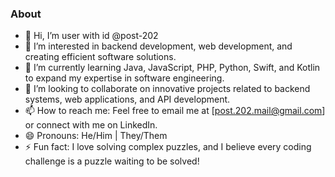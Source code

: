 ### About

- 👋 Hi, I’m user with id @post-202
- 👀 I’m interested in backend development, web development, and creating efficient software solutions.  
- 🌱 I’m currently learning Java, JavaScript, PHP, Python, Swift, and Kotlin to expand my expertise in software engineering.  
- 💞️ I’m looking to collaborate on innovative projects related to backend systems, web applications, and API development.  
- 📫 How to reach me: Feel free to email me at [post.202.mail@gmail.com] or connect with me on LinkedIn.  
- 😄 Pronouns: He/Him | They/Them  
- ⚡ Fun fact: I love solving complex puzzles, and I believe every coding challenge is a puzzle waiting to be solved!  


<!---
post-202/post-202 is a ✨ special ✨ repository because its `README.md` (this file) appears on your GitHub profile.
You can click the Preview link to take a look at your changes.
--->
